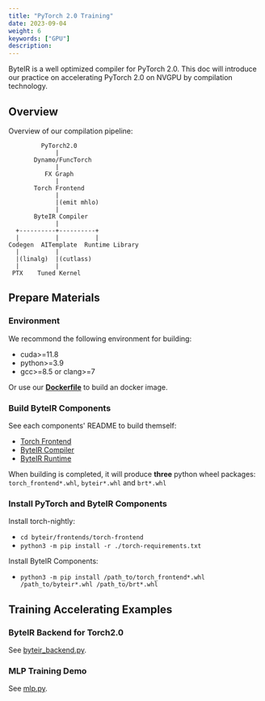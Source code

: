 ```yaml
---
title: "PyTorch 2.0 Training"
date: 2023-09-04
weight: 6
keywords: ["GPU"]
description:
---
```


ByteIR is a well optimized compiler for PyTorch 2.0. This doc will introduce our practice on accelerating PyTorch 2.0 on NVGPU by compilation technology.

## Overview
Overview of our compilation pipeline:
```
         PyTorch2.0
             |
       Dynamo/FuncTorch
             |
          FX Graph
             |
       Torch Frontend
             |
             |(emit mhlo)
             |
       ByteIR Compiler
             |
  +----------+----------+
  |          |          |
Codegen  AITemplate  Runtime Library
  |          |
  |(linalg)  |(cutlass)
  |          |
 PTX    Tuned Kernel
```

## Prepare Materials
### Environment
We recommond the following environment for building:
* cuda>=11.8
* python>=3.9
* gcc>=8.5 or clang>=7

Or use our **[Dockerfile](https://github.com/bytedance/byteir/tree/main/docker/Dockerfile)** to build an docker image.
### Build ByteIR Components
See each components' README to build themself:
* [Torch Frontend](https://github.com/bytedance/byteir/blob/main/frontends/torch-frontend/README.md)
* [ByteIR Compiler](https://github.com/bytedance/byteir/blob/main/compiler/README.md)
* [ByteIR Runtime](https://github.com/bytedance/byteir/blob/main/runtime/README.md)

When building is completed, it will produce **three** python wheel packages: `torch_frontend*.whl`, `byteir*.whl` and `brt*.whl`

### Install PyTorch and ByteIR Components
Install torch-nightly:
* `cd byteir/frontends/torch-frontend`
* `python3 -m pip install -r ./torch-requirements.txt`

Install ByteIR Components:
* `python3 -m pip install /path_to/torch_frontend*.whl /path_to/byteir*.whl /path_to/brt*.whl`

## Training Accelerating Examples

### ByteIR Backend for Torch2.0
See [byteir_backend.py](https://github.com/bytedance/byteir/tree/main/frontends/torch-frontend/examples/training/byteir_backend.py).
### MLP Training Demo
See [mlp.py](https://github.com/bytedance/byteir/tree/main/frontends/torch-frontend/examples/training/mlp.py).

